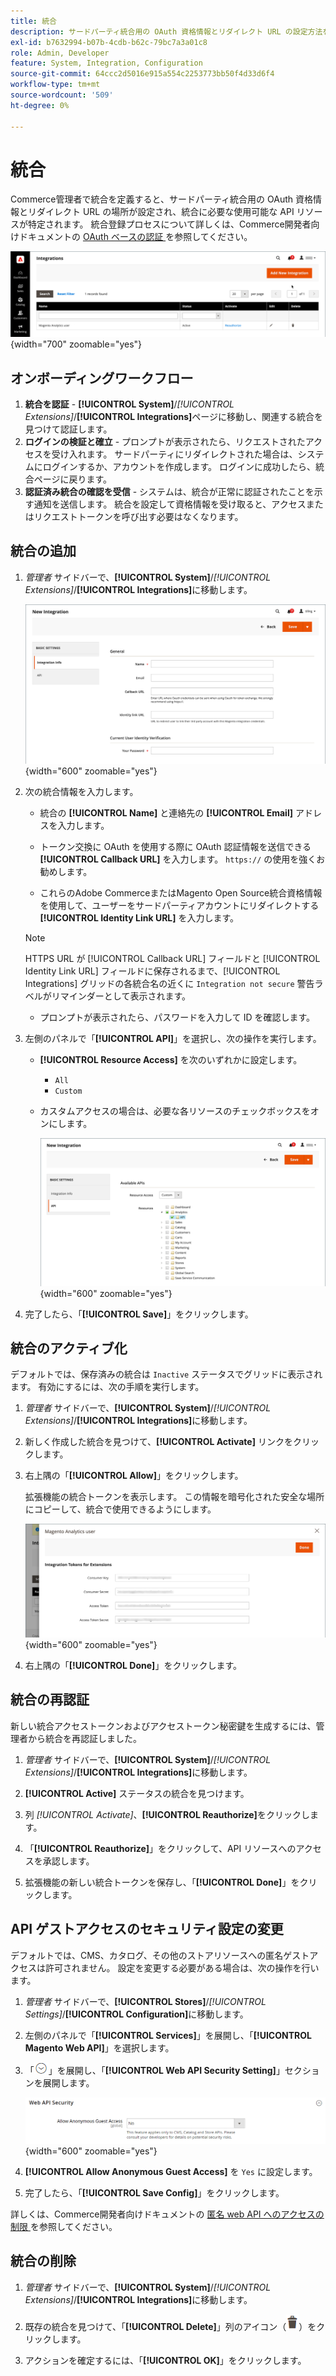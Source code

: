 ```yaml
---
title: 統合
description: サードパーティ統合用の OAuth 資格情報とリダイレクト URL の設定方法を説明します。
exl-id: b7632994-b07b-4cdb-b62c-79bc7a3a01c8
role: Admin, Developer
feature: System, Integration, Configuration
source-git-commit: 64ccc2d5016e915a554c2253773bb50f4d33d6f4
workflow-type: tm+mt
source-wordcount: '509'
ht-degree: 0%

---
```


# 統合

Commerce管理者で統合を定義すると、サードパーティ統合用の OAuth 資格情報とリダイレクト URL の場所が設定され、統合に必要な使用可能な API リソースが特定されます。 統合登録プロセスについて詳しくは、Commerce開発者向けドキュメントの [OAuth ベースの認証 ](https://developer.adobe.com/commerce/webapi/get-started/authentication/gs-authentication-oauth/) を参照してください。

![ 統合 ](./assets/integrations.png){width="700" zoomable="yes"}

## オンボーディングワークフロー

1. **統合を認証** - **[!UICONTROL System]**/_[!UICONTROL Extensions]_/**[!UICONTROL Integrations]**&#x200B;ページに移動し、関連する統合を見つけて認証します。
1. **ログインの検証と確立** - プロンプトが表示されたら、リクエストされたアクセスを受け入れます。 サードパーティにリダイレクトされた場合は、システムにログインするか、アカウントを作成します。 ログインに成功したら、統合ページに戻ります。
1. **認証済み統合の確認を受信** - システムは、統合が正常に認証されたことを示す通知を送信します。 統合を設定して資格情報を受け取ると、アクセスまたはリクエストトークンを呼び出す必要はなくなります。

## 統合の追加

1. _管理者_ サイドバーで、**[!UICONTROL System]**/_[!UICONTROL Extensions]_/**[!UICONTROL Integrations]**&#x200B;に移動します。

   ![ 新しい統合 ](./assets/integration-new.png){width="600" zoomable="yes"}

1. 次の統合情報を入力します。

   - 統合の **[!UICONTROL Name]** と連絡先の **[!UICONTROL Email]** アドレスを入力します。

   - トークン交換に OAuth を使用する際に OAuth 認証情報を送信できる **[!UICONTROL Callback URL]** を入力します。 `https://` の使用を強くお勧めします。

   - これらのAdobe CommerceまたはMagento Open Source統合資格情報を使用して、ユーザーをサードパーティアカウントにリダイレクトする **[!UICONTROL Identity Link URL]** を入力します。

   >[!NOTE]
   >
   > HTTPS URL が [!UICONTROL Callback URL] フィールドと [!UICONTROL Identity Link URL] フィールドに保存されるまで、[!UICONTROL Integrations] グリッドの各統合名の近くに `Integration not secure` 警告ラベルがリマインダーとして表示されます。

   - プロンプトが表示されたら、パスワードを入力して ID を確認します。

1. 左側のパネルで「**[!UICONTROL API]**」を選択し、次の操作を実行します。

   - **[!UICONTROL Resource Access]** を次のいずれかに設定します。

      - `All`
      - `Custom`

   - カスタムアクセスの場合は、必要な各リソースのチェックボックスをオンにします。

     ![ 統合 – 利用可能な API](./assets/integrations-available-api.png){width="600" zoomable="yes"}

1. 完了したら、「**[!UICONTROL Save]**」をクリックします。

## 統合のアクティブ化

デフォルトでは、保存済みの統合は `Inactive` ステータスでグリッドに表示されます。 有効にするには、次の手順を実行します。

1. _管理者_ サイドバーで、**[!UICONTROL System]**/_[!UICONTROL Extensions]_/**[!UICONTROL Integrations]**&#x200B;に移動します。

1. 新しく作成した統合を見つけて、**[!UICONTROL Activate]** リンクをクリックします。

1. 右上隅の「**[!UICONTROL Allow]**」をクリックします。

   拡張機能の統合トークンを表示します。 この情報を暗号化された安全な場所にコピーして、統合で使用できるようにします。

   ![ 拡張機能の統合トークン ](./assets/integration-tokens-for-extensions.png){width="600" zoomable="yes"}

1. 右上隅の「**[!UICONTROL Done]**」をクリックします。

## 統合の再認証

新しい統合アクセストークンおよびアクセストークン秘密鍵を生成するには、管理者から統合を再認証しました。

1. _管理者_ サイドバーで、**[!UICONTROL System]**/_[!UICONTROL Extensions]_/**[!UICONTROL Integrations]**&#x200B;に移動します。

1. **[!UICONTROL Active]** ステータスの統合を見つけます。

1. 列 _[!UICONTROL Activate]_、**[!UICONTROL Reauthorize]**&#x200B;をクリックします。

1. 「**[!UICONTROL Reauthorize]**」をクリックして、API リソースへのアクセスを承認します。

1. 拡張機能の新しい統合トークンを保存し、「**[!UICONTROL Done]**」をクリックします。

## API ゲストアクセスのセキュリティ設定の変更

デフォルトでは、CMS、カタログ、その他のストアリソースへの匿名ゲストアクセスは許可されません。 設定を変更する必要がある場合は、次の操作を行います。

1. _管理者_ サイドバーで、**[!UICONTROL Stores]**/_[!UICONTROL Settings]_/**[!UICONTROL Configuration]**&#x200B;に移動します。

1. 左側のパネルで「**[!UICONTROL Services]**」を展開し、「**[!UICONTROL Magento Web API]**」を選択します。

1. 「![ 展開セレクター ](../assets/icon-display-expand.png)」を展開し、「**[!UICONTROL Web API Security Setting]**」セクションを展開します。

   ![ サービス設定 – web API セキュリティ設定 ](../configuration-reference/services/assets/web-api-security.png){width="600" zoomable="yes"}

1. **[!UICONTROL Allow Anonymous Guest Access]** を `Yes` に設定します。

1. 完了したら、「**[!UICONTROL Save Config]**」をクリックします。

詳しくは、Commerce開発者向けドキュメントの [ 匿名 web API へのアクセスの制限 ](https://developer.adobe.com/commerce/webapi/rest/use-rest/anonymous-api-security/) を参照してください。

## 統合の削除

1. _管理者_ サイドバーで、**[!UICONTROL System]**/_[!UICONTROL Extensions]_/**[!UICONTROL Integrations]**&#x200B;に移動します。

1. 既存の統合を見つけて、「**[!UICONTROL Delete]**」列のアイコン（![ ごみ箱アイコン ](../assets/icon-delete-trashcan-solid.png)）をクリックします。

1. アクションを確定するには、「**[!UICONTROL OK]**」をクリックします。
